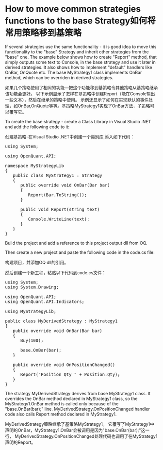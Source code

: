 # How to move common strategies functions to the base Strategy如何将常用策略移到基策略

If several strategies use the same functionality - it is good idea to move this functionality to the "base" 
Strategy and inherit other strategies from the "base" one. The example below shows how to create 
"Report" method, that simply outputs some text to Console, in the base strategy and use it later in 
derived strategies. It also shows how to implement "default" handlers like OnBar, OnQuote etc. The 
base MyStrategy1 class implements OnBar method, which can be overriden in derived strategies. 

如果几个策略使用了相同的功能—把这个功能移到基策略令其他策略从基策略继承该功能会更好。
以下示例显示了怎样在基策略中创建Report（能在Console输出一些文本），然后在继承的策略中使用。
示例还显示了如何在实现默认的事件处理，如OnBar,OnQuote等等。基策略MyStrategy1实现了OnBar方法，子策略可以覆写它。

To create the base strategy - create a Class Library in Visual Studio .NET and add the following code to 
it:

创建基策略-在Visual Studio .NET中创建一个类别库,添入如下代码： 

<pre>
using System;

using OpenQuant.API;

namespace MyStrategyLib 
{
   public class MyStrategy1 : Strategy
   {
      public override void OnBar(Bar bar)
      {
         Report(Bar.ToString());
      }

      public void Report(string text)
      {
         Console.WriteLine(text);
      }
   }
}
</pre>
Build the project and add a reference to this project output dll from OQ.

Then create a new project and paste the following code in the code.cs file:

构建项目，并添加OQ dll的引用。

然后创建一个新工程，粘贴以下代码到code.cs文件：
 
<pre>
using System;
using System.Drawing;
 
using OpenQuant.API;
using OpenQuant.API.Indicators;

using MyStrategyLib;
 
public class MyDerivedStrategy : MyStrategy1
{
   public override void OnBar(Bar bar)
   {
      Buy(100);
      
      base.OnBar(bar);
   }

   public override void OnPositionChanged()
   {
      Report("Position Qty " + Position.Qty);
   }
}
</pre>
The strategy MyDerivedStrategy derives from base MyStrategy1 class. It overrides the OnBar method 
declared in MyStrategy1 class, so the MyStrategy1.OnBar method is called only because of the 
"base.OnBar(bar);" line. MyDerivedStrategy.OnPositionChanged handler code also calls Report method 
declared in MyStrategy1. 

MyDerivedStrategy策略继承了基策略MyStrategy1。
它覆写了MyStrategy1中声明的OnBar，MyStrategy1.OnBar会被调用是因为"base.OnBar(bar);"这一行，
MyDerivedStrategy.OnPositionChanged处理代码也调用了在MyStrategy1声明的Report。